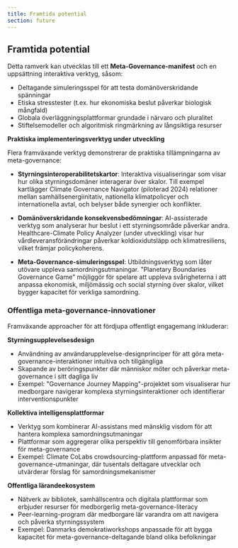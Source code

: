```yaml
---
title: Framtida potential
section: future
---
```


## Framtida potential

Detta ramverk kan utvecklas till ett **Meta-Governance-manifest** och en uppsättning interaktiva verktyg, såsom:
- Deltagande simuleringsspel för att testa domänöverskridande spänningar
- Etiska stresstester (t.ex. hur ekonomiska beslut påverkar biologisk mångfald)
- Globala överläggningsplattformar grundade i närvaro och pluralitet
- Stiftelsemodeller och algoritmisk ringmärkning av långsiktiga resurser

**Praktiska implementeringsverktyg under utveckling**

Flera framväxande verktyg demonstrerar de praktiska tillämpningarna av meta-governance:

- **Styrningsinteroperabilitetskartor**: Interaktiva visualiseringar som visar hur olika styrningsdomäner interagerar över skalor. Till exempel kartlägger Climate Governance Navigator (piloterad 2024) relationer mellan samhällsenergiinitativ, nationella klimatpolicyer och internationella avtal, och belyser både synergier och konflikter.

- **Domänöverskridande konsekvensbedömningar**: AI-assisterade verktyg som analyserar hur beslut i ett styrningsområde påverkar andra. Healthcare-Climate Policy Analyzer (under utveckling) visar hur vårdleveransförändringar påverkar koldioxidutsläpp och klimatresiliens, vilket främjar policykoherens.

- **Meta-Governance-simuleringsspel**: Utbildningsverktyg som låter utövare uppleva samordningsutmaningar. "Planetary Boundaries Governance Game" möjliggör för spelare att uppleva svårigheterna i att anpassa ekonomisk, miljömässig och social styrning över skalor, vilket bygger kapacitet för verkliga samordning.

### Offentliga meta-governance-innovationer

Framväxande approacher för att fördjupa offentligt engagemang inkluderar:

**Styrningsupplevelsesdesign**
- Användning av användarupplevelse-designprinciper för att göra meta-governance-interaktioner intuitiva och tillgängliga
- Skapande av beröringspunkter där människor möter och påverkar meta-governance i sitt dagliga liv
- Exempel: "Governance Journey Mapping"-projektet som visualiserar hur medborgare navigerar komplexa styrningsinteraktioner och identifierar interventionspunkter

**Kollektiva intelligensplattformar**
- Verktyg som kombinerar AI-assistans med mänsklig visdom för att hantera komplexa samordningsutmaningar
- Plattformar som aggregerar olika perspektiv till genomförbara insikter för meta-governance
- Exempel: Climate CoLabs crowdsourcing-plattform anpassad för meta-governance-utmaningar, där tusentals deltagare utvecklar och utvärderar förslag för samordningsmekanismer

**Offentliga lärandeekosystem**
- Nätverk av bibliotek, samhällscentra och digitala plattformar som erbjuder resurser för medborgerlig meta-governance-literacy
- Peer-learning-program där medborgare lär varandra om att navigera och påverka styrningssystem
- Exempel: Danmarks demokratiworkshops anpassade för att bygga kapacitet för meta-governance-deltagande bland olika befolkningar

